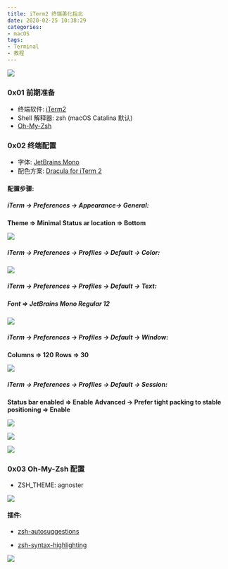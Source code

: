 ```yaml
---
title: iTerm2 终端美化指北
date: 2020-02-25 10:38:29
categories: 
- macOS
tags: 
- Terminal
- 教程
---
```


![](https://raw.githubusercontent.com/cloverkits/hexo_picture_resource/master/PicGo/20200225115818.png)

### 0x01 前期准备

* 终端软件: [iTerm2](https://iterm2.com/)
* Shell 解释器: zsh (macOS Catalina 默认)
* [Oh-My-Zsh](https://ohmyz.sh/)

### 0x02 终端配置

* 字体: [JetBrains Mono](https://www.jetbrains.com/lp/mono/)
* 配色方案: [Dracula for iTerm 2](https://draculatheme.com/iterm/)

#### 配置步骤:

##### iTerm -> Preferences -> Appearance-> General:

**Theme => Minimal**
**Status ar location => Bottom**

![](https://raw.githubusercontent.com/cloverkits/hexo_picture_resource/master/PicGo/20200225115839.png)

##### iTerm -> Preferences -> Profiles -> Default -> Color:

![](https://raw.githubusercontent.com/cloverkits/hexo_picture_resource/master/PicGo/20200225115850.png)

##### iTerm -> Preferences -> Profiles -> Default -> Text:

##### **Font => JetBrains Mono Regular 12**

![](https://raw.githubusercontent.com/cloverkits/hexo_picture_resource/master/PicGo/20200225115933.png)

##### iTerm -> Preferences -> Profiles -> Default -> Window:

**Columns => 120**
**Rows =>  30**

![](https://raw.githubusercontent.com/cloverkits/hexo_picture_resource/master/PicGo/20200225115951.png)

##### iTerm -> Preferences -> Profiles -> Default -> Session:

**Status bar enabled => Enable**
**Advanced -> Prefer tight packing to stable positioning => Enable**

![](https://raw.githubusercontent.com/cloverkits/hexo_picture_resource/master/PicGo/20200225120008.png)

![](https://raw.githubusercontent.com/cloverkits/hexo_picture_resource/master/PicGo/20200225120022.png)

![](https://raw.githubusercontent.com/cloverkits/hexo_picture_resource/master/PicGo/20200225120141.png)

### 0x03 Oh-My-Zsh 配置

* ZSH_THEME: agnoster

![](https://raw.githubusercontent.com/cloverkits/hexo_picture_resource/master/PicGo/20200225120043.png)

#### 插件:

* [zsh-autosuggestions](https://github.com/zsh-users/zsh-autosuggestions)

* [zsh-syntax-highlighting](https://github.com/zsh-users/zsh-syntax-highlighting)

![](https://raw.githubusercontent.com/cloverkits/hexo_picture_resource/master/PicGo/20200225120103.png)
